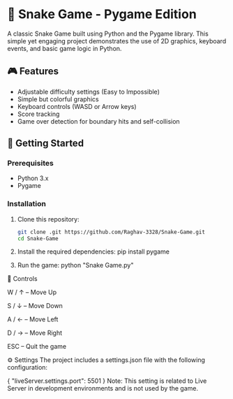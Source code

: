 # 🐍 Snake Game - Pygame Edition

A classic Snake Game built using Python and the Pygame library. This simple yet engaging project demonstrates the use of 2D graphics, keyboard events, and basic game logic in Python.

## 🎮 Features

- Adjustable difficulty settings (Easy to Impossible)
- Simple but colorful graphics
- Keyboard controls (WASD or Arrow keys)
- Score tracking
- Game over detection for boundary hits and self-collision

## 🚀 Getting Started

### Prerequisites

- Python 3.x
- Pygame

### Installation

1. Clone this repository:
   ```bash
   git clone .git https://github.com/Raghav-3328/Snake-Game.git
   cd Snake-Game
   
2. Install the required dependencies:
pip install pygame

3. Run the game:
python "Snake Game.py"


🎯 Controls

W / ↑ – Move Up

S / ↓ – Move Down

A / ← – Move Left

D / → – Move Right

ESC – Quit the game

⚙️ Settings
The project includes a settings.json file with the following configuration:

{
    "liveServer.settings.port": 5501
}
Note: This setting is related to Live Server in development environments and is not used by the game.

